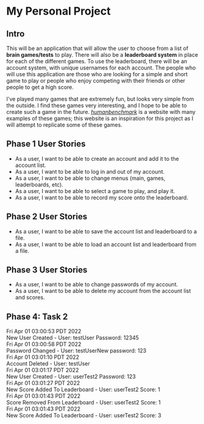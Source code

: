 # My Personal Project

## Intro

This will be an application that will allow the user to choose from a list of **brain games/tests** to
play. There will also be a **leaderboard system** in place for each of the different games. To use the
leaderboard, there will be an account system, with unique usernames for each account. The people who
will use this application are those who are looking for a simple and short game to play or people who
enjoy competing with their friends or other people to get a high score.

I've played many games that are extremely fun, but looks very simple from the outside. I find these 
games very interesting, and I hope to be able to create such a game in the future. 
*[humanbenchmark](https://humanbenchmark.com/)* is a website with many examples of these games; this 
website is an inspiration for this project as I will attempt to replicate some of these games. 

## Phase 1 User Stories

- As a user, I want to be able to create an account and add it to the account list.
- As a user, I want to be able to log in and out of my account.
- As a user, I want to be able to change menus (main, games, leaderboards, etc).
- As a user, I want to be able to select a game to play, and play it.
- As a user, I want to be able to record my score onto the leaderboard.  

## Phase 2 User Stories

- As a user, I want to be able to save the account list and leaderboard to a file.
- As a user, I want to be able to load an account list and leaderboard from a file.  

## Phase 3 User Stories

- As a user, I want to be able to change passwords of my account.
- As a user, I want to be able to delete my account from the account list and scores.  

## Phase 4: Task 2

Fri Apr 01 03:00:53 PDT 2022  
New User Created - User: testUser Password: 12345  
Fri Apr 01 03:00:58 PDT 2022  
Password Changed - User: testUserNew password: 123  
Fri Apr 01 03:01:10 PDT 2022  
Account Deleted - User: testUser  
Fri Apr 01 03:01:17 PDT 2022  
New User Created - User: userTest2 Password: 123  
Fri Apr 01 03:01:27 PDT 2022  
New Score Added To Leaderboard - User: userTest2 Score: 1  
Fri Apr 01 03:01:43 PDT 2022  
Score Removed From Leaderboard - User: userTest2 Score: 1  
Fri Apr 01 03:01:43 PDT 2022  
New Score Added To Leaderboard - User: userTest2 Score: 3
